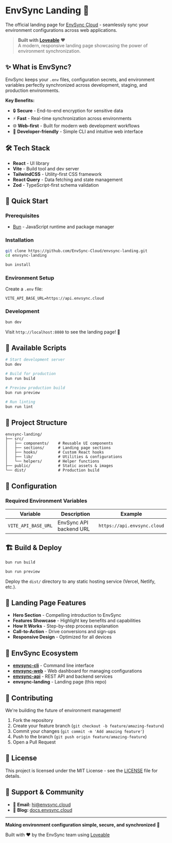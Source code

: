 # EnvSync Landing 🚀

The official landing page for [EnvSync Cloud](https://envsync.cloud) - seamlessly sync your environment configurations across web applications.

> **Built with [Loveable](https://loveable.dev)** ❤️  
> A modern, responsive landing page showcasing the power of environment synchronization.

## ✨ What is EnvSync?

EnvSync keeps your `.env` files, configuration secrets, and environment variables perfectly synchronized across development, staging, and production environments.

**Key Benefits:**
- 🔒 **Secure** - End-to-end encryption for sensitive data
- ⚡ **Fast** - Real-time synchronization across environments  
- 🌐 **Web-first** - Built for modern web development workflows
- 🔧 **Developer-friendly** - Simple CLI and intuitive web interface

## 🛠️ Tech Stack

- **React** - UI library
- **Vite** - Build tool and dev server
- **TailwindCSS** - Utility-first CSS framework
- **React Query** - Data fetching and state management
- **Zod** - TypeScript-first schema validation

## 🚀 Quick Start

### Prerequisites
- [Bun](https://bun.sh/) - JavaScript runtime and package manager

### Installation

```bash
git clone https://github.com/EnvSync-Cloud/envsync-landing.git
cd envsync-landing
```

```bash
bun install
```

### Environment Setup

Create a `.env` file:

```env
VITE_API_BASE_URL=https://api.envsync.cloud
```

### Development

```bash
bun dev
```

Visit `http://localhost:8080` to see the landing page! 🎉

## 📝 Available Scripts

```bash
# Start development server
bun dev

# Build for production
bun run build

# Preview production build
bun run preview

# Run linting
bun run lint
```

## 📁 Project Structure

```
envsync-landing/
├── src/
│   ├── components/    # Reusable UI components
│   ├── sections/      # Landing page sections
│   ├── hooks/         # Custom React hooks
│   ├── lib/           # Utilities & configurations
│   └── helpers/       # Helper functions
├── public/            # Static assets & images
└── dist/              # Production build
```

## 🔧 Configuration

### Required Environment Variables

| Variable | Description | Example |
|----------|-------------|---------|
| `VITE_API_BASE_URL` | EnvSync API backend URL | `https://api.envsync.cloud` |

## 🏗️ Build & Deploy

```bash
bun run build
```

```bash
bun run preview
```

Deploy the `dist/` directory to any static hosting service (Vercel, Netlify, etc.).

## 🎨 Landing Page Features

- **Hero Section** - Compelling introduction to EnvSync
- **Features Showcase** - Highlight key benefits and capabilities
- **How It Works** - Step-by-step process explanation
- **Call-to-Action** - Drive conversions and sign-ups
- **Responsive Design** - Optimized for all devices

## 🌟 EnvSync Ecosystem

- **[envsync-cli](https://github.com/EnvSync-Cloud/envsync-cli)** - Command line interface
- **[envsync-web](https://github.com/EnvSync-Cloud/envsync-web)** - Web dashboard for managing configurations
- **[envsync-api](https://github.com/EnvSync-Cloud/envsync-api)** - REST API and backend services  
- **envsync-landing** - Landing page (this repo)

## 🤝 Contributing

We're building the future of environment management! 

1. Fork the repository
2. Create your feature branch (`git checkout -b feature/amazing-feature`)
3. Commit your changes (`git commit -m 'Add amazing feature'`)
4. Push to the branch (`git push origin feature/amazing-feature`)
5. Open a Pull Request

## 📄 License

This project is licensed under the MIT License - see the [LICENSE](LICENSE) file for details.

## 💬 Support & Community

- 📧 **Email:** hi@envsync.cloud
- 📖 **Blog:** [docs.envsync.cloud](https://blog.envsync.cloud)

---

**Making environment configuration simple, secure, and synchronized** 🌟

Built with ❤️ by the EnvSync team using [Loveable](https://loveable.dev)
